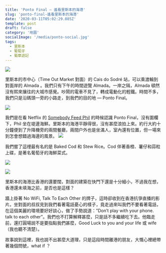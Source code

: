 ```yaml
---
title: 'Ponto Final — 遙看里斯本的海港'
slug: 'ponto-final-遙看里斯本的海港'
date: '2020-03-11T05:02:29.085Z'
template: post
draft: false
category: '地圖'
socialImage: '/media/ponto-social.jpg'
tags:
  - 里斯本
  - 葡萄牙
  - 葡摩遊記
---
```


![](/media/20200311-IMG_9951-1.jpg)

里斯本的市中心（Time Out Market 對面）的 Cais do Sodré 站，可以乘渡輪到對面岸的 Almada 。我們只有下午的時間遊覽 Almada。一岸之隔，Almada 頓然沒有熙來攘往的大城市感覺。吵鬧的電車不見了，轉成電動化的輕鐵。時間不多，我們只是沿碼頭一旁的小路走，到我們的目的地 — Ponto Final。

![](/media/20200311-IMG_9957-2.jpg)

我們是在看 Netflix 的 [Somebody Feed Phil](https://www.facebook.com/watch/?v=1711966528860330) 的時候認識 Ponto Final，沒有圍欄下，Phil 坐在堤邊海鮮。里斯本的海港平靜得很，沒有甚麼浪拍上來。約行大約十分鐘便到了升降機旁的兩間餐廳，兩間户外也是坐滿人，室內還有位置，但一場來到怎會想錯過海邊的風景。
![](/media/20200311-IMG_9972-5.jpg)

我們嘗了這𥚃最有名的是 Baked Cod 和 Stew Rice。Cod 伴著香橙、薯仔和蒜粒上碟，是著名葡萄牙的海鮮菜式。

![](/media/20200311-IMG_9969-3.jpg)

![](/media/20200311-IMG_9970-4.jpg)

里斯本的海港比香港的還要闊，對面的建築在快門下還是十分細小，不過我在想，香港還未填海之前，是否也是這樣？

牆上掛著 No WiFi, Talk To Each Other 的牌子，這時卻收到在香港抗爭直播的影片。坐對面的叔叔見到我們看著電話憂心的樣子，竟走過來叫我們不要看著電話，在這個美麗的環境要好好談心，做了手勢說道：”Don’t play with your phone. talk to each other”。我們也不打算解釋甚麼，只是話不多繼續吃下去。他臨走前，還打圓場說不是要指點我們甚麼，Good Luck to you and your life 或 wife（我也聽不清楚）。

故事說到這裡，我也說不出甚麼大道理，只是這段時間離港的朋友，大慨心裡總帶著幾個問號，what if ？
